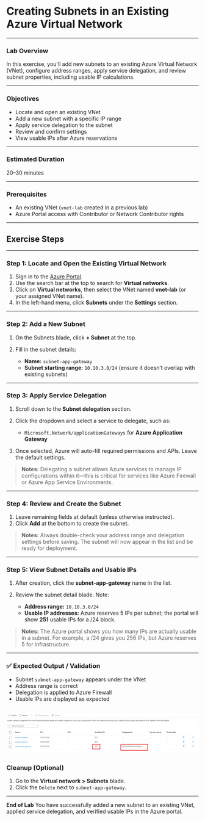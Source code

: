 # **Creating Subnets in an Existing Azure Virtual Network**

---

### **Lab Overview**

In this exercise, you'll add new subnets to an existing Azure Virtual Network (VNet), configure address ranges, apply service delegation, and review subnet properties, including usable IP calculations.

---

### **Objectives**

* Locate and open an existing VNet
* Add a new subnet with a specific IP range
* Apply service delegation to the subnet
* Review and confirm settings
* View usable IPs after Azure reservations

---

### **Estimated Duration**

20–30 minutes

---

### **Prerequisites**

* An existing VNet (`vnet-lab` created in a previous lab)
* Azure Portal access with Contributor or Network Contributor rights

---

## **Exercise Steps**

---

### **Step 1: Locate and Open the Existing Virtual Network**

1. Sign in to the [Azure Portal](https://portal.azure.com).
2. Use the search bar at the top to search for **Virtual networks**.
3. Click on **Virtual networks**, then select the VNet named **vnet-lab** (or your assigned VNet name).
4. In the left-hand menu, click **Subnets** under the **Settings** section.

---

### **Step 2: Add a New Subnet**

1. On the Subnets blade, click **+ Subnet** at the top.
2. Fill in the subnet details:

   * **Name:** `subnet-app-gateway`
   * **Subnet starting range:** `10.10.3.0/24` (ensure it doesn’t overlap with existing subnets)
---

### **Step 3: Apply Service Delegation**

1. Scroll down to the **Subnet delegation** section.
2. Click the dropdown and select a service to delegate, such as:

   * `Microsoft.Network/applicationGateways` for **Azure Application Gateway**
3. Once selected, Azure will auto-fill required permissions and APIs. Leave the default settings.

> **Notes:**
> Delegating a subnet allows Azure services to manage IP configurations within it—this is critical for services like Azure Firewall or Azure App Service Environments.

---

### **Step 4: Review and Create the Subnet**

1. Leave remaining fields at default (unless otherwise instructed).
2. Click **Add** at the bottom to create the subnet.

> **Notes:**
> Always double-check your address range and delegation settings before saving. The subnet will now appear in the list and be ready for deployment.

---

### **Step 5: View Subnet Details and Usable IPs**

1. After creation, click the **subnet-app-gateway** name in the list.
2. Review the subnet detail blade. Note:

   * **Address range:** `10.10.3.0/24`
   * **Usable IP addresses:** Azure reserves 5 IPs per subnet; the portal will show **251** usable IPs for a /24 block.

> **Notes:**
> The Azure portal shows you how many IPs are actually usable in a subnet. For example, a /24 gives you 256 IPs, but Azure reserves 5 for infrastructure.

---

### ✅ **Expected Output / Validation**

* Subnet `subnet-app-gateway` appears under the VNet
* Address range is correct
* Delegation is applied to Azure Firewall
* Usable IPs are displayed as expected

![alt text](image.png)
---

### **Cleanup (Optional)**


1. Go to the **Virtual network > Subnets** blade.
2. Click the `Delete` next to `subnet-app-gateway`.

---

**End of Lab**
You have successfully added a new subnet to an existing VNet, applied service delegation, and verified usable IPs in the Azure portal.
